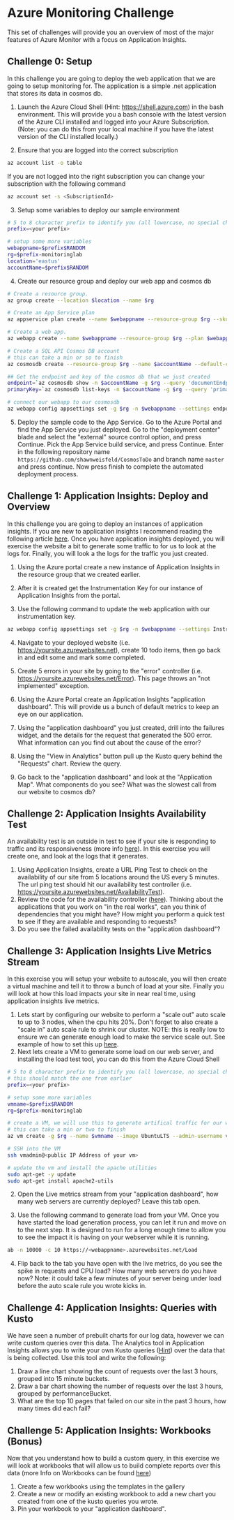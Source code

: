 # Azure Monitoring Challenge

This set of challenges will provide you an overview of most of the major features of Azure Monitor with a focus on Application Insights. 


## Challenge 0: Setup

In this challenge you are going to deploy the web application that we are going to setup monitoring for. The application is a simple .net application that stores its data in cosmos db. 

1. Launch the Azure Cloud Shell (Hint: https://shell.azure.com) in the bash environment. This will provide you a bash console with the latest version of the Azure CLI installed and logged into your Azure Subscription. (Note: you can do this from your local machine if you have the latest version of the CLI installed locally.)

2. Ensure that you are logged into the correct subscription

``` bash
az account list -o table
```

If you are not logged into the right subscription you can change your subscription with the following command

``` bash
az account set -s <SubscriptionId>
```

3. Setup some variables to deploy our sample environment

``` bash
# 5 to 8 character prefix to identify you (all lowercase, no special characters)
prefix=<your prefix>

# setup some more variables
webappname=$prefix$RANDOM
rg=$prefix-monitoringlab
location='eastus'
accountName=$prefix$RANDOM
```

4. Create our resource group and deploy our web app and cosmos db

``` bash
# Create a resource group.
az group create --location $location --name $rg

# Create an App Service plan
az appservice plan create --name $webappname --resource-group $rg --sku S1

# Create a web app.
az webapp create --name $webappname --resource-group $rg --plan $webappname

# Create a SQL API Cosmos DB account
# this can take a min or so to finish
az cosmosdb create --resource-group $rg --name $accountName --default-consistency-level "Session"

## Get the endpoint and key of the cosmos db that we just created
endpoint=`az cosmosdb show -n $accountName -g $rg --query 'documentEndpoint' --output tsv`
primaryKey=`az cosmosdb list-keys -n $accountName -g $rg --query 'primaryMasterKey' --output tsv`

# connect our webapp to our cosmosdb
az webapp config appsettings set -g $rg -n $webappname --settings endpoint=$endpoint primaryKey=$primaryKey

```

5. Deploy the sample code to the App Service. Go to the Azure Portal and find the App Service you just deployed. Go to the "deployment center" blade and select the "external" source control option, and press Continue. Pick the App Service build service, and press Continue. Enter in the following repository name `https://github.com/shawnweisfeld/CosmosToDo` and branch name `master` and press continue. Now press finish to complete the automated deployment process. 

## Challenge 1: Application Insights: Deploy and Overview

In this challenge you are going to deploy an instances of application insights. If you are new to application insights I recommend reading the following article [here](https://docs.microsoft.com/en-us/azure/azure-monitor/app/app-insights-overview). Once you have application insights deployed, you will exercise the website a bit to generate some traffic to for us to look at the logs for. Finally, you will look a the logs for the traffic you just created.

1. Using the Azure portal create a new instance of Application Insights in the resource group that we created earlier.

2. After it is created get the Instrumentation Key for our instance of Application Insights from the portal.

3. Use the following command to update the web application with our instrumentation key.

``` bash
az webapp config appsettings set -g $rg -n $webappname --settings InstrumentationKey=<your key>
```

4. Navigate to your deployed website (i.e. https://yoursite.azurewebsites.net), create 10 todo items, then go back in and edit some and mark some completed.

5. Create 5 errors in your site by going to the "error" controller (i.e. https://yoursite.azurewebsites.net/Error). This page throws an "not implemented" exception. 

6. Using the Azure Portal create an Application Insights "application dashboard". This will provide us a bunch of default metrics to keep an eye on our application. 

7. Using the "application dashboard" you just created, drill into the failures widget, and the details for the request that generated the 500 error. What information can you find out about the cause of the error?

8. Using the "View in Analytics" button pull up the Kusto query behind the "Requests" chart. Review the query. 

9. Go back to the "application dashboard" and look at the "Application Map". What components do you see? What was the slowest call from our website to cosmos db?

## Challenge 2: Application Insights Availability Test

An availability test is an outside in test to see if your site is responding to traffic and its responsiveness (more info [here](https://docs.microsoft.com/en-us/azure/azure-monitor/app/monitor-web-app-availability)). In this exercise you will create one, and look at the logs that it generates.

1. Using Application Insights, create a URL Ping Test to check on the availability of our site from 5 locations around the US every 5 minutes. The url ping test should hit our availability test controller (i.e. https://yoursite.azurewebsites.net/AvailabilityTest). 
2. Review the code for the availability controller ([here](https://github.com/shawnweisfeld/CosmosToDo/blob/master/src/Controllers/AvailabilityTestController.cs)). Thinking about the applications that you work on "in the real works", can you think of dependencies that you might have? How might you perform a quick test to see if they are available and responding to requests?
3. Do you see the failed availability tests on the "application dashboard"?

## Challenge 3: Application Insights Live Metrics Stream

In this exercise you will setup your website to autoscale, you will then create a virtual machine and tell it to throw a bunch of load at your site. Finally you will look at how this load impacts your site in near real time, using application insights live metrics.

1. Lets start by configuring our website to perform a "scale out" auto scale to up to 3 nodes, when the cpu hits 20%. Don't forget to also create a "scale in" auto scale rule to shrink our cluster. NOTE: this is really low to ensure we can generate enough load to make the service scale out. See example of how to set this up [here](https://docs.microsoft.com/en-us/azure/azure-monitor/platform/autoscale-get-started?toc=%2fazure%2fapp-service%2ftoc.json#create-your-first-autoscale-setting).
2. Next lets create a VM to generate some load on our web server, and installing the load test tool, you can do this from the Azure Cloud Shell

``` bash
# 5 to 8 character prefix to identify you (all lowercase, no special characters)
# this should match the one from earlier
prefix=<your prefix>

# setup some more variables
vmname=$prefix$RANDOM
rg=$prefix-monitoringlab

# create a VM, we will use this to generate artifical traffic for our website
# this can take a min or two to finish
az vm create -g $rg --name $vmname --image UbuntuLTS --admin-username vmadmin --generate-ssh-keys

# SSH into the VM
ssh vmadmin@<public IP Address of your vm>

# update the vm and install the apache utilities
sudo apt-get -y update
sudo apt-get install apache2-utils
```

2. Open the Live metrics stream from your "application dashboard", how many web servers are currently deployed? Leave this tab open. 

3. Use the following command to generate load from your VM. Once you have started the load generation process, you can let it run and move on to the next step. It is designed to run for a long enough time to allow you to see the impact it is having on your webserver while it is running.

``` bash
ab -n 10000 -c 10 https://<webappname>.azurewebsites.net/Load
```

4. Flip back to the tab you have open with the live metrics, do you see the spike in requests and CPU load? How many web servers do you have now? Note: it could take a few minutes of your server being under load before the auto scale rule you wrote kicks in. 

## Challenge 4: Application Insights: Queries with Kusto

We have seen a number of prebuilt charts for our log data, however we can write custom queries over this data. The Analytics tool in Application Insights allows you to write your own Kusto queries ([Hint](https://docs.microsoft.com/en-us/azure/azure-monitor/log-query/query-language)) over the data that is being collected. Use this tool and write the following:

1. Draw a line chart showing the count of requests over the last 3 hours, grouped into 15 minute buckets.
2. Draw a bar chart showing the number of requests over the last 3 hours, grouped by performanceBucket.
3. What are the top 10 pages that failed on our site in the past 3 hours, how many times did each fail?


## Challenge 5: Application Insights: Workbooks (Bonus)

Now that you understand how to build a custom query, in this exercise we will look at workbooks that will allow us to build complete reports over this data (more Info on Workbooks can be found [here](https://docs.microsoft.com/en-us/azure/azure-monitor/app/usage-workbooks))

1. Create a few workbooks using the templates in the gallery
2. Create a new or modify an existing workbook to add a new chart you created from one of the kusto queries you wrote.
3. Pin your workbook to your "application dashboard".